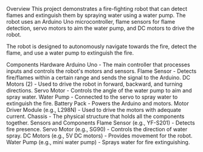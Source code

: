 Overview
This project demonstrates a fire-fighting robot that can detect flames and extinguish them by spraying water using a water pump. The robot uses an Arduino Uno microcontroller, flame sensors for flame detection, servo motors to aim the water pump, and DC motors to drive the robot.

The robot is designed to autonomously navigate towards the fire, detect the flame, and use a water pump to extinguish the fire.

Components
Hardware
Arduino Uno - The main controller that processes inputs and controls the robot's motors and sensors.
Flame Sensor - Detects fire/flames within a certain range and sends the signal to the Arduino.
DC Motors (2) - Used to drive the robot in forward, backward, and turning directions.
Servo Motor - Controls the angle of the water pump to aim and spray water.
Water Pump - Connected to the servo to spray water to extinguish the fire.
Battery Pack - Powers the Arduino and motors.
Motor Driver Module (e.g., L298N) - Used to drive the motors with adequate current.
Chassis - The physical structure that holds all the components together.
Sensors and Components
Flame Sensor (e.g., YF-S201) - Detects fire presence.
Servo Motor (e.g., SG90) - Controls the direction of water spray.
DC Motors (e.g., 5V DC motors) - Provides movement for the robot.
Water Pump (e.g., mini water pump) - Sprays water for fire extinguishing.
